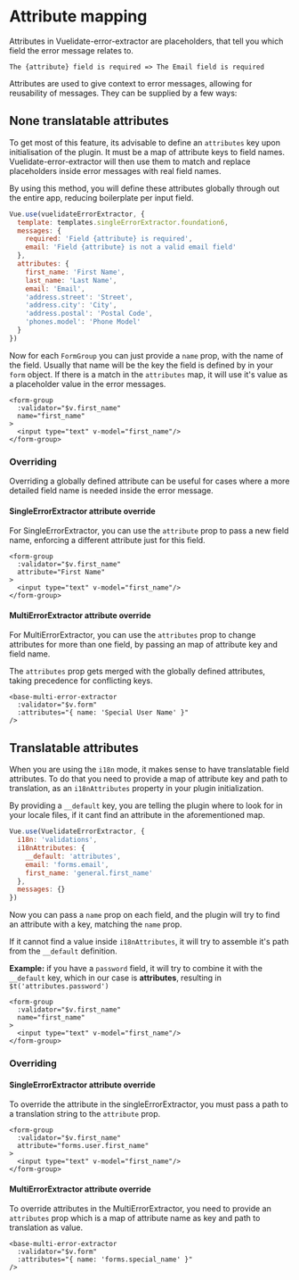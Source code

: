 # Attribute mapping

Attributes in Vuelidate-error-extractor are placeholders, that tell you which field the error message relates to.

```
The {attribute} field is required => The Email field is required
```

Attributes are used to give context to error messages, allowing for reusability of messages. They can be supplied by a few ways:

## None translatable attributes

To get most of this feature, its advisable to define an `attributes` key upon initialisation of the plugin. It must be a map of attribute keys to field names. 
Vuelidate-error-extractor will then use them to match and replace placeholders inside error messages with real field names.

By using this method, you will define these attributes globally through out the entire app, reducing boilerplate per input field. 

```js
Vue.use(vuelidateErrorExtractor, {
  template: templates.singleErrorExtractor.foundation6,
  messages: {
    required: 'Field {attribute} is required',
    email: 'Field {attribute} is not a valid email field'
  },
  attributes: {
    first_name: 'First Name',
    last_name: 'Last Name',
    email: 'Email',
    'address.street': 'Street',
    'address.city': 'City',
    'address.postal': 'Postal Code',
    'phones.model': 'Phone Model'
  }
})
```

Now for each `FormGroup` you can just provide a `name` prop, with the name of the field. Usually that name will be the key the field is defined by in your `form` object. If there is a match in the `attributes` map, it will use it's value as a placeholder value in the error messages.

```vue
<form-group 
  :validator="$v.first_name" 
  name="first_name"
>
  <input type="text" v-model="first_name"/>
</form-group>
```

### Overriding

Overriding a globally defined attribute can be useful for cases where a more detailed field name is needed inside the error message.

#### SingleErrorExtractor attribute override

For SingleErrorExtractor, you can use the `attribute` prop to pass a new field name, enforcing a different attribute just for this field.

```vue
<form-group 
  :validator="$v.first_name" 
  attribute="First Name"
>
  <input type="text" v-model="first_name"/>
</form-group>
```

#### MultiErrorExtractor attribute override

For MultiErrorExtractor, you can use the `attributes` prop to change attributes for more than one field, by passing an map of attribute key and field name.

The `attributes` prop gets merged with the globally defined attributes, taking precedence for conflicting keys.

```vue
<base-multi-error-extractor 
  :validator="$v.form"
  :attributes="{ name: 'Special User Name' }"
/>
```

## Translatable attributes

When you are using the `i18n` mode, it makes sense to have translatable field attributes. To do that you need to provide a map of attribute key and path to translation, as an `i18nAttributes` property in your plugin initialization.

By providing a `__default` key, you are telling the plugin where to look for in your locale files, if it cant find an attribute in the aforementioned map.

```js
Vue.use(VuelidateErrorExtractor, {
  i18n: 'validations',
  i18nAttributes: {
    __default: 'attributes',
    email: 'forms.email',
    first_name: 'general.first_name'
  },
  messages: {}
})
```

Now you can pass a `name` prop on each field, and the plugin will try to find an attribute with a key, matching the `name` prop.

If it cannot find a value inside `i18nAttributes`, it will try to assemble it's path from the `__default` definition.

**Example:** if you have a `password` field, it will try to combine it with the `__default` key, which in our case is **attributes**, resulting in `$t('attributes.password')`

```vue
<form-group 
  :validator="$v.first_name" 
  name="first_name"
>
  <input type="text" v-model="first_name"/>
</form-group>
```

### Overriding
 
#### SingleErrorExtractor attribute override

To override the attribute in the singleErrorExtractor, you must pass a path to a translation string to the `attribute` prop.

```vue
<form-group 
  :validator="$v.first_name" 
  attribute="forms.user.first_name"
>
  <input type="text" v-model="first_name"/>
</form-group>
```

#### MultiErrorExtractor attribute override

To override attributes in the MultiErrorExtractor, you need to provide an `attributes` prop which is a map of attribute name as key and path to translation as value.

```vue
<base-multi-error-extractor 
  :validator="$v.form"
  :attributes="{ name: 'forms.special_name' }"
/>
```
